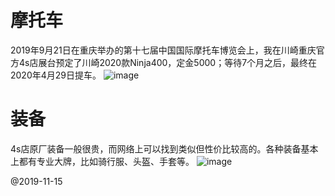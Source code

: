 # 摩托车

2019年9月21日在重庆举办的第十七届中国国际摩托车博览会上，我在川崎重庆官方4s店展台预定了川崎2020款Ninja400，定金5000；等待7个月之后，最终在2020年4月29日提车。
![image](https://user-images.githubusercontent.com/11970778/110227727-61297300-7f36-11eb-8f86-5b7b94474bce.png)



# 装备
4s店原厂装备一般很贵，而网络上可以找到类似但性价比较高的。各种装备基本上都有专业大牌，比如骑行服、头盔、手套等。
![image](https://user-images.githubusercontent.com/11970778/110227610-13f8d180-7f35-11eb-80cb-96e92f95e7c9.png)

@2019-11-15
